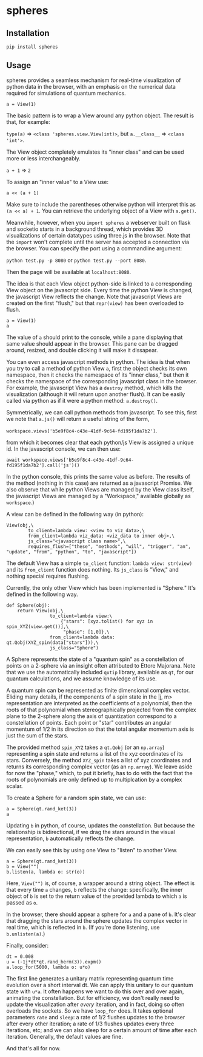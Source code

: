 # spheres

## Installation

`pip install spheres`

## Usage

spheres provides a seamless mechanism for real-time visualization of python data in the browser, with an emphasis on the numerical data required for simulations of quantum mechanics.

`a = View(1)`

The basic pattern is to wrap a View around any python object. The result is that, for example:

`type(a)` => `<class 'spheres.view.View(int)>`, but
`a.__class__` => `<class 'int'>`.

The View object completely emulates its "inner class" and can be used more or less interchangeably.

`a + 1` => `2`

To assign an "inner value" to a View use:

`a << (a + 1)`

Make sure to include the parentheses otherwise python will interpret this as `(a << a) + 1`. You can retrieve the underlying object of a View with `a.get()`.

Meanwhile, however, when you `import spheres` a webserver built on flask and socketio starts in a background thread, which provides 3D visualizations of certain datatypes using three.js in the browser. Note that the `import` won't complete until the server has accepted a connection via the browser. You can specify the port using a commandline argument:

`python test.py -p 8080` or `python test.py --port 8080`.

Then the page will be available at `localhost:8080`.

The idea is that each View object python-side is linked to a corresponding View object on the javascript side. Every time the python View is changed, the javascript View reflects the change. Note that javascript Views are created on the first "flush," but that `repr(view)` has been overloaded to flush.

```
a = View(1)
a
```

The value of `a` should print to the console, while a pane displaying that same value should appear in the browser. This pane can be dragged around, resized, and double clicking it will make it dissapear.

You can even access javascript methods in python. The idea is that when you try to call a method of python View `a`, first the object checks its own namespace, then it checks the namespace of its "inner class," but then it checks the namespace of the corresponding javascript class in the browser. For example, the javascript View has a `destroy` method, which kills the visualization (although it will return upon another flush). It can be easily called via python as if it were a python method: `a.destroy()`.

Symmetrically, we can call python methods from javascript. To see this, first we note that `a.js()` will return a useful string of the form,

`workspace.views['b5e9f8c4-c43e-41df-9c64-fd195f1da7b2']`.

 from which it becomes clear that each python/js View is assigned a unique id. In the javascript console, we can then use:

`await workspace.views['b5e9f8c4-c43e-41df-9c64-fd195f1da7b2'].call('js')()`

In the python console, this prints the same value as before. The results of the method (nothing in this case) are returned as a javascript Promise. We also observe that while python Views are managed by the View class itself, the javascript Views are managed by a "Workspace," available globally as `workspace`.) 

A view can be defined in the following way (in python):

```
View(obj,\
		to_client=lambda view: <view to viz_data>,\
		from_client=lambda viz_data: <viz_data to inner obj>,\
		js_class="<javascript class name>",\
		requires_flush=["these", "methods", "will", "trigger", "an", "update", "from", "python", "to", "javascript"])
```

The default View has a simple `to_client` function: 
`lambda view: str(view)`
and its `from_client` function does nothing. Its `js_class` is "View," and nothing special requires flushing.

Currently, the only other View which has been implemented is "Sphere." It's defined in the following way.

```
def Sphere(obj):
	return View(obj,\
		 		to_client=lambda view:\
				 	{"stars": [xyz.tolist() for xyz in spin_XYZ(view.get())],\
				 	 "phase": [1,0]},\
		 		from_client=lambda data: qt.Qobj(XYZ_spin(data["stars"])),\
		 		js_class="Sphere")
```

A Sphere represents the state of a "quantum spin" as a constellation of points on a 2-sphere via an insight often attributed to Ettore Majorana. Note that we use the automatically included `qutip` library, available as `qt`, for our quantum calculations, and we assume knowledge of its use. 

A quantum spin can be represented as finite dimensional complex vector. Eliding many details, if the components of a spin state in the |j, m> representation are interpreted as the coefficients of a polynomial, then the roots of that polynomial when stereographically projected from the complex plane to the 2-sphere along the axis of quantization correspond to a constellation of points. Each point or "star" contributes an angular momentum of 1/2 in its direction so that the total angular momentum axis is just the sum of the stars.

The provided method `spin_XYZ` takes a `qt.Qobj` (or an `np.array`) representing a spin state and returns a list of the xyz coordinates of its stars. Conversely, the method `XYZ_spin` takes a list of xyz coordinates and returns its corresponding complex vector (as an `np.array`). We leave aside for now the "phase," which, to put it briefly, has to do with the fact that the roots of polynomials are only defined up to multiplcation by a complex scalar.

To create a Sphere for a random spin state, we can use: 
```
a = Sphere(qt.rand_ket(3))
a
```

Updating `b` in python, of course, updates the constellation. But because the relationship is bidirectional, if we drag the stars around in the visual representation, `b` automatically reflects the change.

We can easily see this by using one View to "listen" to another View.

```
a = Sphere(qt.rand_ket(3))
b = View("")
b.listen(a, lambda o: str(o))
```
Here, `View("")` is, of course, a wrapper around a string object. The effect is that every time `a` changes, `b` reflects the change: specifically, the inner object of `b` is set to the return value of the provided lambda to which `a` is passed as `o`.

In the browser, there should appear a sphere for `a` and a pane of `b`. It's clear that dragging the stars around the sphere updates the complex vector in real time, which is reflected in `b`. (If you're done listening, use `b.unlisten(a)`.)

Finally, consider:
```
dt = 0.008
u = (-1j*dt*qt.rand_herm(3)).expm()
a.loop_for(5000, lambda o: u*o)
```

The first line generates a unitary matrix representing quantum time evolution over a short interval dt. We can apply this unitary to our quantum state with `u*a`. It often happens we want to do this over and over again, animating the constellation. But for efficiency, we don't really need to update the visualization after *every* iteration, and in fact, doing so often overloads the sockets. So we have `loop_for` does. It takes optional parameters `rate` and `sleep`: a rate of 1/2 flushes updates to the browser after every other iteration; a rate of 1/3 flushes updates every three iterations, etc; and we can also sleep for a certain amount of time after each iteration. Generally, the default values are fine.

And that's all for now. 